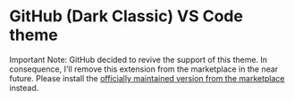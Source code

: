 # GitHub (Dark Classic) VS Code theme

Important Note: GitHub decided to revive the support of this theme. In consequence, I'll remove this extension from the marketplace in the near future. Please install the [officially maintained version from the marketplace](https://github.com/primer/github-vscode-theme) instead.